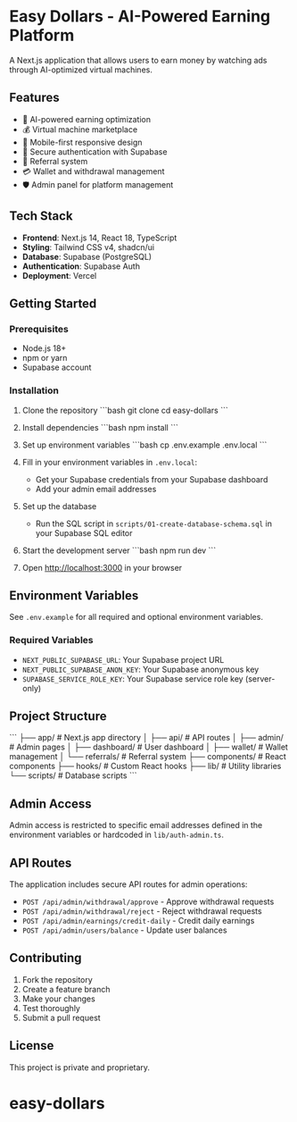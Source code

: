 # Easy Dollars - AI-Powered Earning Platform

A Next.js application that allows users to earn money by watching ads through AI-optimized virtual machines.

## Features

- 🤖 AI-powered earning optimization
- 💰 Virtual machine marketplace
- 📱 Mobile-first responsive design
- 🔐 Secure authentication with Supabase
- 👥 Referral system
- 💳 Wallet and withdrawal management
- 🛡️ Admin panel for platform management

## Tech Stack

- **Frontend**: Next.js 14, React 18, TypeScript
- **Styling**: Tailwind CSS v4, shadcn/ui
- **Database**: Supabase (PostgreSQL)
- **Authentication**: Supabase Auth
- **Deployment**: Vercel

## Getting Started

### Prerequisites

- Node.js 18+ 
- npm or yarn
- Supabase account

### Installation

1. Clone the repository
\`\`\`bash
git clone <repository-url>
cd easy-dollars
\`\`\`

2. Install dependencies
\`\`\`bash
npm install
\`\`\`

3. Set up environment variables
\`\`\`bash
cp .env.example .env.local
\`\`\`

4. Fill in your environment variables in `.env.local`:
   - Get your Supabase credentials from your Supabase dashboard
   - Add your admin email addresses

5. Set up the database
   - Run the SQL script in `scripts/01-create-database-schema.sql` in your Supabase SQL editor

6. Start the development server
\`\`\`bash
npm run dev
\`\`\`

7. Open [http://localhost:3000](http://localhost:3000) in your browser

## Environment Variables

See `.env.example` for all required and optional environment variables.

### Required Variables

- `NEXT_PUBLIC_SUPABASE_URL`: Your Supabase project URL
- `NEXT_PUBLIC_SUPABASE_ANON_KEY`: Your Supabase anonymous key
- `SUPABASE_SERVICE_ROLE_KEY`: Your Supabase service role key (server-only)

## Project Structure

\`\`\`
├── app/                    # Next.js app directory
│   ├── api/               # API routes
│   ├── admin/             # Admin pages
│   ├── dashboard/         # User dashboard
│   ├── wallet/            # Wallet management
│   └── referrals/         # Referral system
├── components/            # React components
├── hooks/                 # Custom React hooks
├── lib/                   # Utility libraries
└── scripts/               # Database scripts
\`\`\`

## Admin Access

Admin access is restricted to specific email addresses defined in the environment variables or hardcoded in `lib/auth-admin.ts`.

## API Routes

The application includes secure API routes for admin operations:

- `POST /api/admin/withdrawal/approve` - Approve withdrawal requests
- `POST /api/admin/withdrawal/reject` - Reject withdrawal requests  
- `POST /api/admin/earnings/credit-daily` - Credit daily earnings
- `POST /api/admin/users/balance` - Update user balances

## Contributing

1. Fork the repository
2. Create a feature branch
3. Make your changes
4. Test thoroughly
5. Submit a pull request

## License

This project is private and proprietary.
# easy-dollars
